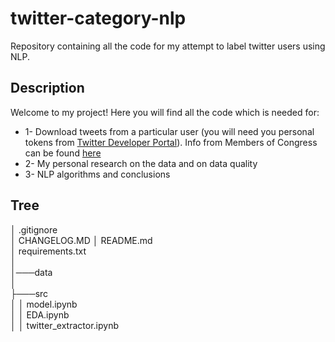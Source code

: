 # twitter-category-nlp
Repository containing all the code for my attempt to label twitter users using NLP.

## Description

Welcome to my project! Here you will find all the code which is needed for:  
  * 1- Download tweets from a particular user (you will need you personal tokens from [Twitter Developer Portal](https://developer.twitter.com/en)). Info from Members of Congress can be found [here](https://triagecancer.org/congressional-social-media)
  * 2- My personal research on the data and on data quality  
  * 3- NLP algorithms and conclusions  
  
## Tree

│   .gitignore  
│   CHANGELOG.MD
│   README.md  
│   requirements.txt  
│   
│───data  
│  
├───src  
│    │   model.ipynb  
│    │   EDA.ipynb  
│    │   twitter_extractor.ipynb  

 


